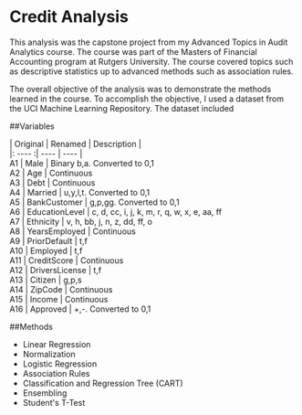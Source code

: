 # Credit Analysis  
This analysis was the capstone project from my Advanced 
Topics in Audit Analytics course.  The course was part of 
the Masters of Financial Accounting program at Rutgers 
University. The course covered topics such as descriptive 
statistics up to advanced methods such as association 
rules.  

The overall objective of the analysis was to demonstrate 
the methods learned in the course.  To accomplish the 
objective, I used a dataset from the UCI Machine 
Learning Repository.  The dataset included 

##Variables  

| Original | Renamed | Description |  
|: ---- :| ---- | ---- |  
A1  | Male | Binary b,a.  Converted to 0,1  
A2  | Age | Continuous  
A3  | Debt | Continuous  
A4  | Married | u,y,l,t. Converted to 0,1  
A5  | BankCustomer | g,p,gg. Converted to 0,1  
A6  | EducationLevel | c, d, cc, i, j, k, m, r, q, w, x, e, aa, ff  
A7  | Ethnicity | v, h, bb, j, n, z, dd, ff, o  
A8  | YearsEmployed | Continuous  
A9  | PriorDefault | t,f  
A10 | Employed | t,f  
A11 | CreditScore | Continuous  
A12 | DriversLicense | t,f  
A13 | Citizen | g,p,s  
A14 | ZipCode | Continuous  
A15 | Income | Continuous  
A16 | Approved | +,-.  Converted to 0,1  

##Methods  
- Linear Regression 
- Normalization 
- Logistic Regression 
- Association Rules
- Classification and Regression Tree (CART) 
- Ensembling 
- Student's T-Test 